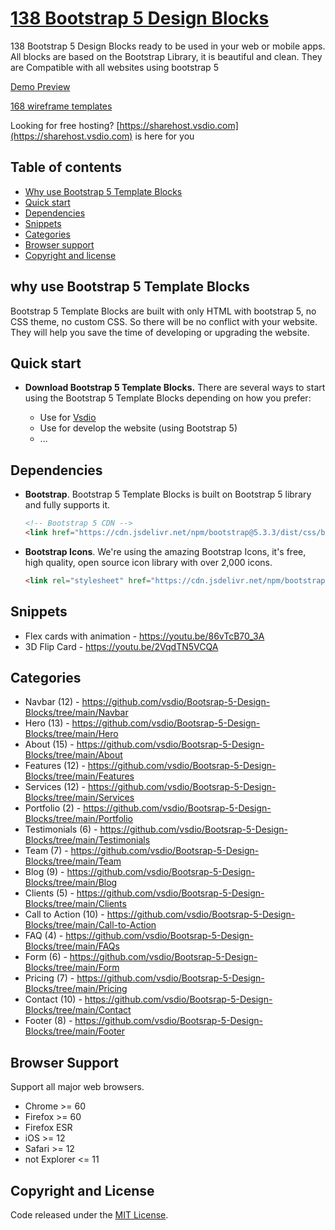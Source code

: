 # [138 Bootstrap 5 Design Blocks](https://dio.in.net/)

138 Bootstrap 5 Design Blocks ready to be used in your web or mobile apps. All blocks are based on the Bootstrap Library, it is beautiful and clean. They are Compatible with all websites using bootstrap 5

[Demo Preview](https://dio.in.net/)

[168 wireframe templates](https://github.com/vsdio/bootstrap-5-wireframe)

Looking for free hosting? [https://sharehost.vsdio.com](https://sharehost.vsdio.com) is here for you

## Table of contents

- [Why use Bootstrap 5 Template Blocks](#why-use-bootstrap-5-template-blocks)
- [Quick start](#quick-start)
- [Dependencies](#dependencies)
- [Snippets](#snippets)
- [Categories](#categories)
- [Browser support](#browser-support)
- [Copyright and license](#copyright-and-license)

## why use Bootstrap 5 Template Blocks
Bootstrap 5 Template Blocks are built with only HTML with bootstrap 5, no CSS theme, no custom CSS. So there will be no conflict with your website. They will help you save the time of developing or upgrading the website.

## Quick start

- **Download Bootstrap 5 Template Blocks.** There are several ways to start using the Bootstrap 5 Template Blocks depending on how you prefer:

    - Use for [Vsdio](https://vsdio.com)
    - Use for develop the website (using Bootstrap 5)
    - ...


## Dependencies

- **Bootstrap**. Bootstrap 5 Template Blocks is built on Bootstrap 5 library and fully supports it.
    ```html
    <!-- Bootstrap 5 CDN -->
    <link href="https://cdn.jsdelivr.net/npm/bootstrap@5.3.3/dist/css/bootstrap.min.css" rel="stylesheet" integrity="sha384-QWTKZyjpPEjISv5WaRU9OFeRpok6YctnYmDr5pNlyT2bRjXh0JMhjY6hW+ALEwIH" crossorigin="anonymous">
    ```

- **Bootstrap Icons**. We're using the amazing Bootstrap Icons, it's free, high quality, open source icon library with over 2,000 icons.
  ```html
  <link rel="stylesheet" href="https://cdn.jsdelivr.net/npm/bootstrap-icons@1.11.3/font/bootstrap-icons.min.css">
  ```

## Snippets

- Flex cards with animation - https://youtu.be/86vTcB70_3A
- 3D Flip Card - https://youtu.be/2VqdTN5VCQA
    
## Categories

- Navbar (12) - https://github.com/vsdio/Bootsrap-5-Design-Blocks/tree/main/Navbar
- Hero (13) - https://github.com/vsdio/Bootsrap-5-Design-Blocks/tree/main/Hero
- About (15) - https://github.com/vsdio/Bootsrap-5-Design-Blocks/tree/main/About
- Features (12) - https://github.com/vsdio/Bootsrap-5-Design-Blocks/tree/main/Features
- Services (12) - https://github.com/vsdio/Bootsrap-5-Design-Blocks/tree/main/Services
- Portfolio (2) - https://github.com/vsdio/Bootsrap-5-Design-Blocks/tree/main/Portfolio
- Testimonials (6) - https://github.com/vsdio/Bootsrap-5-Design-Blocks/tree/main/Testimonials
- Team (7) - https://github.com/vsdio/Bootsrap-5-Design-Blocks/tree/main/Team
- Blog (9) - https://github.com/vsdio/Bootsrap-5-Design-Blocks/tree/main/Blog
- Clients (5) - https://github.com/vsdio/Bootsrap-5-Design-Blocks/tree/main/Clients
- Call to Action (10) - https://github.com/vsdio/Bootsrap-5-Design-Blocks/tree/main/Call-to-Action
- FAQ (4) - https://github.com/vsdio/Bootsrap-5-Design-Blocks/tree/main/FAQs
- Form (6) - https://github.com/vsdio/Bootsrap-5-Design-Blocks/tree/main/Form
- Pricing (7) - https://github.com/vsdio/Bootsrap-5-Design-Blocks/tree/main/Pricing
- Contact (10) - https://github.com/vsdio/Bootsrap-5-Design-Blocks/tree/main/Contact
- Footer (8) - https://github.com/vsdio/Bootsrap-5-Design-Blocks/tree/main/Footer


## Browser Support

Support all major web browsers. 

- Chrome >= 60
- Firefox >= 60
- Firefox ESR
- iOS >= 12
- Safari >= 12
- not Explorer <= 11

## Copyright and License
Code released under the [MIT License](https://github.com/vsdio/Bootsrap-5-Design-Blocks/blob/main/LICENSE). 
